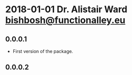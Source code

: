 # 2018-01-01 Dr. Alistair Ward <bishbosh@functionalley.eu>

## 0.0.0.1
* First version of the package.

## 0.0.0.2
